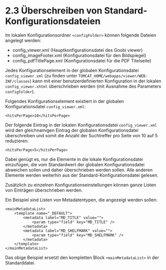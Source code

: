 # 2.3 Überschreiben von Standard-Konfigurationsdateien

Im lokalen Konfigurationsordner `<configFolder>` können folgende Dateien angelegt werden:

* config\_viewer.xml \(Hauptkonfigurationsdatei des Goobi viewer\)
* config\_imageFooter.xml \(Konfigurationsdatei für den Bildspiegel\)
* config\_pdfTitlePage.xml \(Konfigurationsdatei für die PDF Titelseite\)

Jedes Konfigurationselement in der globalen Konfigurationsdatei `config_viewer.xml` \(zu finden unter `TOMCAT_HOME/webapps/viewer/WEB-INF/classes`\) kann mit einer benutzerdefinierten Konfiguration in der lokalen `config_viewer.xhtml` überschrieben werden \(mit Ausnahme des Parameters `configFolder`\).

Folgendes Konfigurationselement existiert in der globalen Konfigurationsdatei `config_viewer.xml`:

```markup
<hitsPerPage>10</hitsPerPage>
```

Der folgende Eintrag in der lokalen Konfigurationsdatei `config_viewer.xml` wird den gleichnamigen Eintrag der globalen Konfigurationsdatei überschreiben und somit die Anzahl der Suchtreffer pro Seite von 10 auf 5 reduzieren:

```markup
<hitsPerPage>5</hitsPerPage>
```

Dabei genügt es, nur die Elemente in die lokale Konfigurationsdatei einzufügen, die vom Standardwert der globalen Konfigurationsdatei abweichen sollen und daher überschrieben werden sollen. Alle anderen Elemente werden weiterhin aus der Standard-Konfigurationsdatei gelesen.

Zusätzlich zu einzelnen Konfigurationseinstellungen können ganze Listen von Einträgen überschrieben werden.

Ein Beispiel sind Listen von Metadatentypen, die angezeigt werden sollen:

```markup
<mainMetadataList>
    <template name="_DEFAULT">
        <metadata label="MD_TITLE" value="">
            <param type="field" key="MD_TITLE" />
        </metadata>
        <metadata label="MD_SHELFMARK" value="">
            <param type="field" key="MD_SHELFMARK" />
        </metadata>
    </template>
</mainMetadataList>
```

Das obige Beispiel ersetzt den kompletten Block `<mainMetadataList>` in der Standarddatei.


